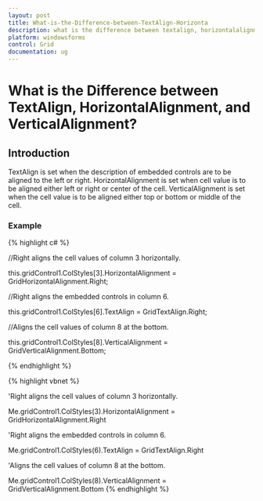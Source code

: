 ```yaml
---
layout: post
title: What-is-the-Difference-between-TextAlign-Horizonta
description: what is the difference between textalign, horizontalalignment, and verticalalignment?
platform: windowsforms
control: Grid
documentation: ug
---
```


# What is the Difference between TextAlign, HorizontalAlignment, and VerticalAlignment?

## Introduction

TextAlign is set when the description of embedded controls are to be aligned to the left or right. HorizontalAlignment is set when cell value is to be aligned either left or right or center of the cell. VerticalAlignment is set when the cell value is to be aligned either top or bottom or middle of the cell.

### Example

{% highlight c# %}



//Right aligns the cell values of column 3 horizontally.

this.gridControl1.ColStyles[3].HorizontalAlignment = GridHorizontalAlignment.Right;



//Right aligns the embedded controls in column 6. 

this.gridControl1.ColStyles[6].TextAlign = GridTextAlign.Right;



//Aligns the cell values of column 8 at the bottom. 

this.gridControl1.ColStyles[8].VerticalAlignment = GridVerticalAlignment.Bottom;

{% endhighlight  %}

{% highlight vbnet %}



'Right aligns the cell values of column 3 horizontally.

Me.gridControl1.ColStyles(3).HorizontalAlignment = GridHorizontalAlignment.Right



'Right aligns the embedded controls in column 6.

Me.gridControl1.ColStyles(6).TextAlign = GridTextAlign.Right



'Aligns the cell values of column 8 at the bottom. 

Me.gridControl1.ColStyles(8).VerticalAlignment = GridVerticalAlignment.Bottom
{% endhighlight  %}


